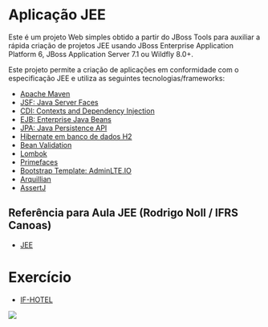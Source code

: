 # Aplicação JEE
Este é um projeto Web simples obtido a partir do JBoss Tools para auxiliar a rápida criação de projetos JEE usando JBoss Enterprise Application Platform 6, JBoss Application Server 7.1 ou Wildfly 8.0+.  

Este projeto permite a criação de aplicações em conformidade com o especificação JEE e utiliza as seguintes tecnologias/frameworks:
 - [Apache Maven](https://maven.apache.org/)
 - [JSF: Java Server Faces](http://www.oracle.com/technetwork/java/javaee/javaserverfaces-139869.html)
 - [CDI: Contexts and Dependency Injection](http://docs.oracle.com/javaee/6/tutorial/doc/giwhl.html)
 - [EJB: Enterprise Java Beans](http://docs.oracle.com/javaee/6/tutorial/doc/gijsz.html)
 - [JPA: Java Persistence API](http://docs.oracle.com/javaee/6/tutorial/doc/bnbpz.html)
 - [Hibernate em banco de dados H2](http://hibernate.org/)
 - [Bean Validation](http://beanvalidation.org/)
 - [Lombok](https://projectlombok.org/)
 - [Primefaces](https://www.primefaces.org/)
 - [Bootstrap Template: AdminLTE.IO](https://adminlte.io/)
 - [Arquillian](http://arquillian.org/)
 - [AssertJ](http://joel-costigliola.github.io/assertj/)
 
## Referência para Aula JEE (Rodrigo Noll / IFRS Canoas)
 - [JEE](https://rodrigonoll.github.io/aula/java-jee/)

# Exercício
 - [IF-HOTEL](https://app.moqups.com/rnoll/LI5pmePpl3/view)
<img src="https://rodrigonoll.github.io/aula/java-jpa/img/exerc.png">
